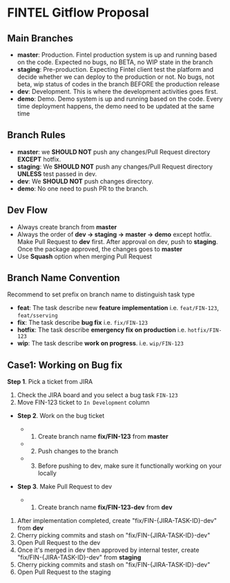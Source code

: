 # FINTEL Gitflow Proposal

## Main Branches

- **master**: Production. Fintel production system is up and running based on the code. Expected no bugs, no BETA, no WIP state in the branch
- **staging**: Pre-production. Expecting Fintel client test the platform and decide whether we can deploy to the production or not. No bugs, not beta, wip status of codes in the branch BEFORE the production release
- **dev**: Development. This is where the development activities goes first.
- **demo**: Demo. Demo system is up and running based on the code. Every time deployment happens, the demo need to be updated at the same time

## Branch Rules

- **master**: we **SHOULD NOT** push any changes/Pull Request directory **EXCEPT** hotfix.
- **staging**: We **SHOULD NOT** push any changes/Pull Request directory **UNLESS** test passed in dev.
- **dev**: We **SHOULD NOT** push changes directory. 
- **demo**: No one need to push PR to the branch.
## Dev Flow

- Always create branch from **master**
- Always the order of **dev -> staging -> master -> demo** except hotfix. Make Pull Request to **dev** first. After approval on dev, push to **staging**. Once the package approved, the changes goes to **master**
- Use **Squash** option when merging Pull Request

## Branch Name Convention

Recommend to set prefix on branch name to distinguish task type
- **feat**: The task describe new **feature implementation** i.e. `feat/FIN-123`, `feat/sserving`
- **fix**: The task describe **bug fix** i.e. `fix/FIN-123`
- **hotfix**: The task describe **emergency fix on production** i.e. `hotfix/FIN-123`
- **wip**:  The task describe **work on progress**. i.e. `wip/FIN-123`

## Case1: Working on Bug fix

**Step 1**. Pick a ticket from JIRA
1. Check the JIRA board and you select a bug task `FIN-123`
2. Move FIN-123 ticket to `In Development` column

- **Step 2**. Work on the bug ticket
  - 1. Create branch name **fix/FIN-123** from **master**
  - 2. Push changes to the branch
  - 3. Before pushing to dev, make sure it functionally working on your locally

- **Step 3**. Make Pull Request to dev
  - 1. Create branch name **fix/FIN-123-dev** from **dev**


1. After implementation completed, create "fix/FIN-{JIRA-TASK-ID}-dev" from **dev**
1. Cherry picking commits and stash on "fix/FIN-{JIRA-TASK-ID}-dev"
1. Open Pull Request to the dev
1. Once it's merged in dev then approved by internal tester, create "fix/FIN-{JIRA-TASK-ID}-dev" from **staging**
1. Cherry picking commits and stash on "fix/FIN-{JIRA-TASK-ID}-dev"
1. Open Pull Request to the staging